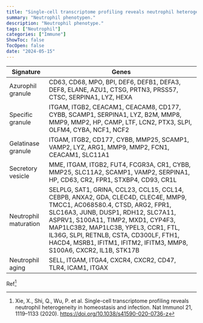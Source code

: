 ```yaml
---
title: "Single-cell transcriptome profiling reveals neutrophil heterogeneity in homeostasis and infection"
summary: "Neutrophil phenotypen."
description: "Neutrophil phenotype."
tags: ["Neutrophil"]
categories: ["Immune"]
ShowToc: false
TocOpen: false
date: "2024-05-15"
---
```


| Signature                        | Genes                                                                                       |
|----------------------------------|--------------------------------------------------------------------------------------------|
| Azurophil granule | CD63, CD68, MPO, BPI, DEF6, DEFB1, DEFA3, DEF8, ELANE, AZU1, CTSG, PRTN3, PRSS57, CTSC, SERPINA1, LYZ, HEXA | 
| Specific granule | ITGAM, ITGB2, CEACAM1, CEACAM8, CD177, CYBB, SCAMP1, SERPINA1, LYZ, B2M, MMP8, MMP9, MMP2, HP, CAMP, LTF, LCN2, PTX3, SLPI, OLFM4, CYBA, NCF1, NCF2 | 
| Gelatinase granule | ITGAM, ITGB2, CD177, CYBB, MMP25, SCAMP1, VAMP2, LYZ, ARG1, MMP9, MMP2, FCN1, CEACAM1, SLC11A1 | 
| Secretory vesicle | MME, ITGAM, ITGB2, FUT4, FCGR3A, CR1, CYBB, MMP25, SLC11A2, SCAMP1, VAMP2, SERPINA1, HP, CD63, CR2, FPR1, STXBP4, CD93, CR1L | 
| Neutrophil maturation | SELPLG, SAT1, GRINA, CCL23, CCL15, CCL14, CEBPB, ANXA2, GDA, CLEC4D, CLEC4E, MMP9, TMCC1, AC068580.4, CTSD, ARG2, FPR1, SLC16A3, JUNB, DUSP1, RDH12, SLC7A11, ASPRV1, S100A11, TIMP2, MXD1, CYP4F3, MAP1LC3B2, MAP1LC3B, YPEL3, CCR1, FTL, IL36G, SLPI, RETNLB, CSTA, CD300LF, FTH1, HACD4, MSRB1, IFITM1, IFITM2, IFITM3, MMP8, S100A6, CXCR2, IL1B, STK17B | 
| Neutrophil aging | SELL, ITGAM, ITGA4, CXCR4, CXCR2, CD47, TLR4, ICAM1, ITGAX | 

Ref[^1]

[^1]: Xie, X., Shi, Q., Wu, P. et al. Single-cell transcriptome profiling reveals neutrophil heterogeneity in homeostasis and infection. Nat Immunol 21, 1119–1133 (2020). https://doi.org/10.1038/s41590-020-0736-z